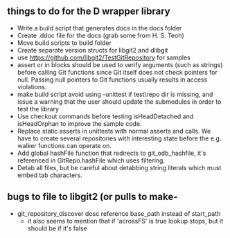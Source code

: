 ## things to do for the D wrapper library

- Write a build script that generates docs in the docs folder
- Create .ddoc file for the docs (grab some from H. S. Teoh)
- Move build scripts to build folder
- Create separate version structs for libgit2 and dlibgit
- use https://github.com/libgit2/TestGitRepository for samples
- assert or in blocks should be used to verify arguments (such as strings)
  before calling Git functions since Git itself does not check pointers for null.
  Passing null pointers to Git functions usually results in access violations.
- make build script avoid using -unittest if test\repo dir is missing, and issue
  a warning that the user should update the submodules in order to test the library
- Use checkout commands before testing isHeadDetached and isHeadOrphan to improve
  the sample code.
- Replace static asserts in unittests with normal asserts and calls. We have to
  create several repositories with interesting state before the e.g. walker
  functions can operate on.
- Add global hashFile function that redirects to git_odb_hashfile, it's referenced in
  GitRepo.hashFile which uses filtering.
- Detab all files, but be careful about detabbing string literals which must embed tab characters.

## bugs to file to libgit2 (or pulls to make-
- git_repository_discover dosc reference base_path instead of start_path
    - it also seems to mention that if 'acrossFS' is true lookup stops, but it should be if it's false
